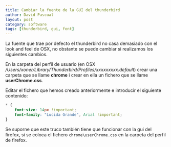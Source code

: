 ```yaml
---
title: Cambiar la fuente de la GUI del thunderbird
author: David Pascual
layout: post
category: software
tags: [thunderbird, gui, font]
---
```


La fuente que trae por defecto el thunderbird no casa demasiado con el look and feel de OSX, no obstante se puede cambiar si realizamos los siguientes cambios.

En la carpeta del perfil de usuario (en OSX */Users/xoner/Library/Thunderbird/Profiles/xxxxxxxxx.default*) crear una carpeta que se llame **chrome** i crear en ella un fichero que se llame **userChrome.css**. 

Editar el fichero que hemos creado anteriormente e introducir el siguiente contenido:

```css
* {
	font-size: 14px !important;
	font-family: "Lucida Grande", Arial !important;
}
```

Se suporne que este truco también tiene que funcionar con la gui del firefox, si se coloca el fichero `chrome\userChrome.css` en la carpeta del perfil de firefox.
